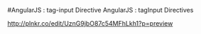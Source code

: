 #AngularJS : tag-input Directive
AngularJS : tagInput Directives

http://plnkr.co/edit/UznG9jbO87c54MFhLkh1?p=preview
